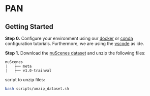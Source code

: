 # PAN

## Getting Started
**Step 0.** Configure your environment using our [docker](docs/docker_config.md) or [conda](docs/conda_config.md) configuration tutorials. Furthermore, we are using the [vscode](docs/vscode_config.md) as ide.

**Step 1.** Download the [nuScenes dataset](https://www.nuscenes.org/nuscenes#download) and unzip the following files:
```
nuScenes
|   ├── meta
|   ├── v1.0-trainval
```
script to unzip files:
```bash
bash scripts/unzip_dataset.sh
```
